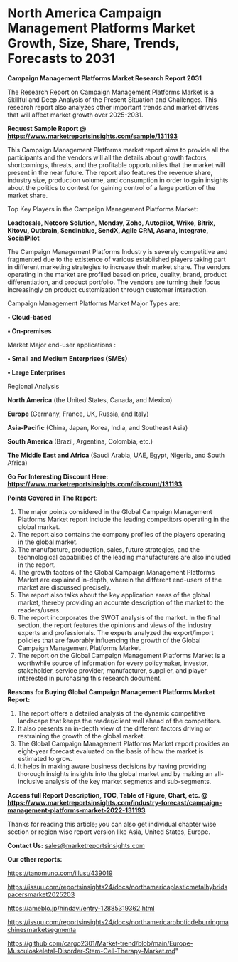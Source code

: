 # North America Campaign Management Platforms Market Growth, Size, Share, Trends, Forecasts to 2031

<strong>Campaign Management Platforms Market Research Report 2031</strong>

The Research Report on Campaign Management Platforms Market is a Skillful and Deep Analysis of the Present Situation and Challenges. This research report also analyzes other important trends and market drivers that will affect market growth over 2025-2031.

<strong>Request Sample Report @ <a href=https://www.marketreportsinsights.com/sample/131193>https://www.marketreportsinsights.com/sample/131193</a></strong>

This Campaign Management Platforms market report aims to provide all the participants and the vendors will all the details about growth factors, shortcomings, threats, and the profitable opportunities that the market will present in the near future. The report also features the revenue share, industry size, production volume, and consumption in order to gain insights about the politics to contest for gaining control of a large portion of the market share.

Top Key Players in the Campaign Management Platforms Market:

<strong>Leadtosale, Netcore Solution, Monday, Zoho, Autopilot, Wrike, Bitrix, Kitovu, Outbrain, Sendinblue, SendX, Agile CRM, Asana, Integrate, SocialPilot</strong>

The Campaign Management Platforms Industry is severely competitive and fragmented due to the existence of various established players taking part in different marketing strategies to increase their market share. The vendors operating in the market are profiled based on price, quality, brand, product differentiation, and product portfolio. The vendors are turning their focus increasingly on product customization through customer interaction.

Campaign Management Platforms Market Major Types are:

<strong>• Cloud-based

• On-premises</strong>

Market Major end-user applications :

<strong>• Small and Medium Enterprises (SMEs)

• Large Enterprises</strong>

Regional Analysis

</u><strong><b>North America</b></strong> (the United States, Canada, and Mexico)

<strong><b>Europe </b></strong>(Germany, France, UK, Russia, and Italy)

<strong><b>Asia-Pacific</b></strong> (China, Japan, Korea, India, and Southeast Asia)

<strong><b>South America</b></strong> (Brazil, Argentina, Colombia, etc.)

<strong><b>The Middle East and Africa</b></strong> (Saudi Arabia, UAE, Egypt, Nigeria, and South Africa)

<strong>Go For Interesting Discount Here: <a href=https://www.marketreportsinsights.com/discount/131193>https://www.marketreportsinsights.com/discount/131193</a></strong>

<strong>Points Covered in The Report:</strong>
<ol>
  <li>The major points considered in the Global Campaign Management Platforms Market report include the leading competitors operating in the global market.</li>
  <li>The report also contains the company profiles of the players operating in the global market.</li>
  <li>The manufacture, production, sales, future strategies, and the technological capabilities of the leading manufacturers are also included in the report.</li>
  <li>The growth factors of the Global Campaign Management Platforms Market are explained in-depth, wherein the different end-users of the market are discussed precisely.</li>
  <li>The report also talks about the key application areas of the global market, thereby providing an accurate description of the market to the readers/users.</li>
  <li>The report incorporates the SWOT analysis of the market. In the final section, the report features the opinions and views of the industry experts and professionals. The experts analyzed the export/import policies that are favorably influencing the growth of the Global Campaign Management Platforms Market.</li>
  <li>The report on the Global Campaign Management Platforms Market is a worthwhile source of information for every policymaker, investor, stakeholder, service provider, manufacturer, supplier, and player interested in purchasing this research document.</li>
</ol>
<strong>Reasons for Buying Global Campaign Management Platforms Market Report:</strong>

<ol>
  <li>The report offers a detailed analysis of the dynamic competitive landscape that keeps the reader/client well ahead of the competitors.</li>
  <li>It also presents an in-depth view of the different factors driving or restraining the growth of the global market.</li>
  <li>The Global Campaign Management Platforms Market report provides an eight-year forecast evaluated on the basis of how the market is estimated to grow.</li>
  <li>It helps in making aware business decisions by having providing thorough insights insights into the global market and by making an all-inclusive analysis of the key market segments and sub-segments.</li>
</ol>
<strong>Access full Report Description, TOC, Table of Figure, Chart, etc. @ <a href=https://www.marketreportsinsights.com/industry-forecast/campaign-management-platforms-market-2022-131193>https://www.marketreportsinsights.com/industry-forecast/campaign-management-platforms-market-2022-131193</a></strong>


Thanks for reading this article; you can also get individual chapter wise section or region wise report version like Asia, United States, Europe.

<strong>Contact Us:</strong>
sales@marketreportsinsights.com

<strong>Our other reports:</strong>

<a href=https://tanomuno.com/illust/439019>https://tanomuno.com/illust/439019</a>

<a href=https://issuu.com/reportsinsights24/docs/northamericaplasticmetalhybridspacersmarket2025203>https://issuu.com/reportsinsights24/docs/northamericaplasticmetalhybridspacersmarket2025203</a>

<a href=https://ameblo.jp/hindavi/entry-12885319362.html>https://ameblo.jp/hindavi/entry-12885319362.html</a>

<a href=https://issuu.com/reportsinsights24/docs/northamericaroboticdeburringmachinesmarketsegmenta>https://issuu.com/reportsinsights24/docs/northamericaroboticdeburringmachinesmarketsegmenta</a>

<a href=https://github.com/cargo2301/Market-trend/blob/main/Europe-Musculoskeletal-Disorder-Stem-Cell-Therapy-Market.md>https://github.com/cargo2301/Market-trend/blob/main/Europe-Musculoskeletal-Disorder-Stem-Cell-Therapy-Market.md</a>"

